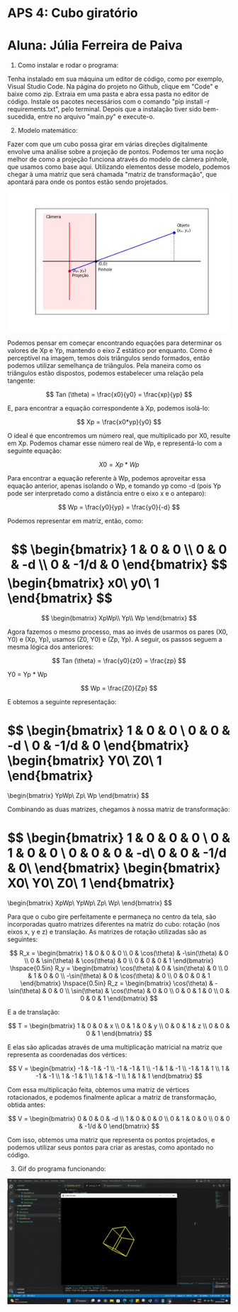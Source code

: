 # APS 4: Cubo giratório
# Aluna: Júlia Ferreira de Paiva

1. Como instalar e rodar o programa:

Tenha instalado em sua máquina um editor de código, como por exemplo, Visual Studio Code. Na página do projeto no Github, clique em "Code" e baixe como zip. Extraia em uma pasta e abra essa pasta no editor de código. Instale os pacotes necessários 
com o comando "pip install -r requirements.txt", pelo terminal. Depois que a instalação tiver sido bem-sucedida, entre no arquivo "main.py" e execute-o.

2. Modelo matemático:

Fazer com que um cubo possa girar em várias direções digitalmente envolve uma análise sobre a projeção de pontos. Podemos ter uma noção melhor de como a projeção funciona através do modelo de câmera pinhole, que usamos como base aqui. Utilizando elementos desse modelo, podemos chegar à uma matriz que será chamada "matriz de transformação", que apontará para onde os pontos estão sendo projetados.

![alt-text](https://github.com/juliapaiva1/cubo_giratorio/blob/main/pinhole_diagrama.png)

Podemos pensar em começar encontrando equações para determinar os valores de Xp e Yp, mantendo o eixo Z estático por enquanto. Como é perceptível na imagem, temos dois triângulos sendo formados, então podemos utilizar semelhança de triângulos. Pela maneira como os triângulos estão dispostos, podemos estabelecer uma relação pela tangente:

$$
Tan (\theta) = \frac{x0}{y0} = \frac{xp}{yp}
$$

E, para encontrar a equação correspondente à Xp, podemos isolá-lo:

$$
Xp = \frac{x0*yp}{y0}
$$

O ideal é que encontremos um número real, que multiplicado por X0, resulte em Xp. Podemos chamar esse número real de Wp, e representá-lo com a seguinte equação:

$$
X0 = Xp * Wp
$$

Para encontrar a equação referente à Wp, podemos aproveitar essa equação anterior, apenas isolando o Wp, e tomando yp como -d (pois Yp pode ser interpretado como a distância entre o eixo x e o anteparo):

$$
Wp = \frac{y0}{yp} = \frac{y0}{-d}
$$

Podemos representar em matriz, então, como:

$$
\begin{bmatrix}
 1 & 0 & 0 \\
 0 & 0 & -d \\
 0 & -1/d & 0
\end{bmatrix}
$$
\begin{bmatrix}
 x0\\
 y0\\
 1
\end{bmatrix}
$$
=

$$
\begin{bmatrix}
 XpWp\\
 Yp\\
 Wp
\end{bmatrix}
$$

Agora fazemos o mesmo processo, mas ao invés de usarmos os pares (X0, Y0) e (Xp, Yp), usamos (Z0, Y0) e (Zp, Yp). A seguir, os passos seguem a mesma lógica dos anteriores:

$$
Tan (\theta) = \frac{y0}{z0} = \frac{zp}
$$

Y0 = Yp * Wp

$$
Wp = \frac{Z0}{Zp} 
$$

E obtemos a seguinte representação:

$$
\begin{bmatrix}
 1 & 0 & 0 \\
 0 & 0 & -d \\
 0 & -1/d & 0
\end{bmatrix}
\begin{bmatrix}
 Y0\\
 Z0\\
 1
\end{bmatrix}
=

\begin{bmatrix}
 YpWp\\
 Zp\\
 Wp
\end{bmatrix}
$$

Combinando as duas matrizes, chegamos à nossa matriz de transformação:

$$
\begin{bmatrix}
 1 & 0 & 0 & 0 \\
 0 & 1 & 0 & 0 \\
 0 & 0 & 0 & -d\\
 0 & 0 & -1/d & 0\\
\end{bmatrix}
\begin{bmatrix}
 X0\\
 Y0\\
 Z0\\
 1
\end{bmatrix}
=

\begin{bmatrix}
 XpWp\\
 YpWp\\
 Zp\\
 Wp\\
\end{bmatrix}
$$

Para que o cubo gire perfeitamente e permaneça no centro da tela, são incorporadas quatro matrizes diferentes na matriz do cubo: rotação (nos eixos x, y e z) e translação. As matrizes de rotação utilizadas são as seguintes:

$$
R_x = \begin{bmatrix}
1 & 0 & 0 & 0 \\
0 & \cos(\theta) & -\sin(\theta) & 0 \\
0 & \sin(\theta) & \cos(\theta) & 0 \\
0 & 0 & 0 & 1
\end{bmatrix}
\hspace{0.5in}
R_y = \begin{bmatrix}
\cos(\theta) & 0 & \sin(\theta) & 0 \\
0 & 1 & 0 & 0 \\
-\sin(\theta) & 0 & \cos(\theta) & 0 \\
0 & 0 & 0 & 1
\end{bmatrix}
\hspace{0.5in}
R_z = \begin{bmatrix}
\cos(\theta) & - \sin(\theta) & 0 & 0 \\
\sin(\theta) & \cos(\theta) & 0 & 0 \\
0 & 0 & 1 & 0 \\
0 & 0 & 0 & 1
\end{bmatrix}
$$

E a de translação:

$$
T = \begin{bmatrix}
1 & 0 & 0 & x \\
0 & 1 & 0 & y \\
0 & 0 & 1 & z \\
0 & 0 & 0 & 1
\end{bmatrix}
$$

E elas são aplicadas através de uma multiplicação matricial na matriz que representa as coordenadas dos vértices:

$$
V = \begin{bmatrix}
-1 & -1 & -1 \\
-1 & -1 & 1 \\
-1 & 1 & -1 \\
-1 & 1 & 1 \\
1 & -1 & -1 \\
1 & -1 & 1 \\
1 & 1 & -1 \\
1 & 1 & 1 
\end{bmatrix}
$$

Com essa multiplicação feita, obtemos uma matriz de vértices rotacionados, e podemos finalmente aplicar a matriz de transformação, obtida antes:

$$
V = \begin{bmatrix}
0 & 0 & 0 & -d \\
1 & 0 & 0 & 0 \\
0 & 1 & 0 & 0 \\
0 & 0 & -1/d & 0 
\end{bmatrix}
$$

Com isso, obtemos uma matriz que representa os pontos projetados, e podemos utilizar seus pontos para criar as arestas, como apontado no código.



3. Gif do programa funcionando:

![alt-text](https://github.com/juliapaiva1/cubo_giratorio/blob/main/gif_cubo.gif)

